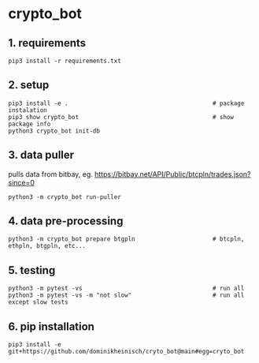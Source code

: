 # crypto_bot

## 1. requirements
```
pip3 install -r requirements.txt
```

## 2. setup
```
pip3 install -e .                                         # package instalation
pip3 show crypto_bot                                      # show package info
python3 crypto_bot init-db
```

## 3. data puller
pulls data from bitbay, eg. https://bitbay.net/API/Public/btcpln/trades.json?since=0
```
python3 -m crypto_bot run-puller
```

## 4. data pre-processing
```
python3 -m crypto_bot prepare btgpln                      # btcpln, ethpln, btgpln, etc...
```

## 5. testing
```
python3 -m pytest -vs                                     # run all
python3 -m pytest -vs -m "not slow"                       # run all except slow tests
```

## 6. pip installation
```
pip3 install -e git+https://github.com/dominikheinisch/cryto_bot@main#egg=cryto_bot
```